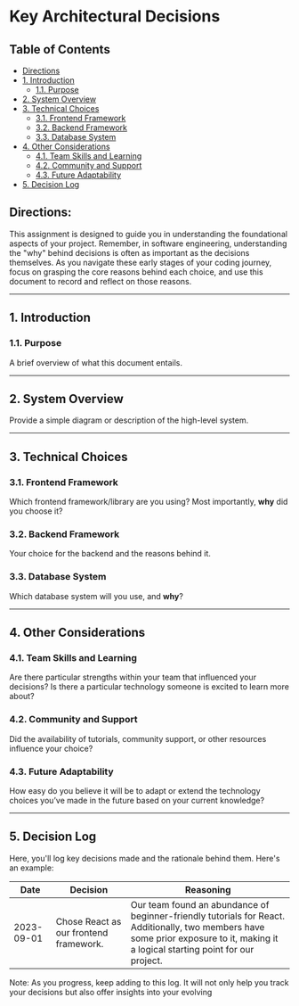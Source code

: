 # Key Architectural Decisions

## Table of Contents

- [Directions](#directions)
- [1. Introduction](#1-introduction)
  - [1.1. Purpose](#11-purpose)
- [2. System Overview](#2-system-overview)
- [3. Technical Choices](#3-technical-choices)
  - [3.1. Frontend Framework](#31-frontend-framework)
  - [3.2. Backend Framework](#32-backend-framework)
  - [3.3. Database System](#33-database-system)
- [4. Other Considerations](#4-other-considerations)
  - [4.1. Team Skills and Learning](#41-team-skills-and-learning)
  - [4.2. Community and Support](#42-community-and-support)
  - [4.3. Future Adaptability](#43-future-adaptability)
- [5. Decision Log](#5-decision-log)

## Directions:

This assignment is designed to guide you in understanding the foundational aspects of your project. Remember, in software engineering, understanding the "why" behind decisions is often as important as the decisions themselves. As you navigate these early stages of your coding journey, focus on grasping the core reasons behind each choice, and use this document to record and reflect on those reasons.

---

## 1. Introduction

### 1.1. Purpose

A brief overview of what this document entails.

---

## 2. System Overview

Provide a simple diagram or description of the high-level system.

---

## 3. Technical Choices

### 3.1. Frontend Framework

Which frontend framework/library are you using? Most importantly, **why** did you choose it?

### 3.2. Backend Framework

Your choice for the backend and the reasons behind it.

### 3.3. Database System

Which database system will you use, and **why**?

---

## 4. Other Considerations

### 4.1. Team Skills and Learning

Are there particular strengths within your team that influenced your decisions? Is there a particular technology someone is excited to learn more about?

### 4.2. Community and Support

Did the availability of tutorials, community support, or other resources influence your choice?

### 4.3. Future Adaptability

How easy do you believe it will be to adapt or extend the technology choices you’ve made in the future based on your current knowledge?

---

## 5. Decision Log

Here, you'll log key decisions made and the rationale behind them. Here's an example:

| Date       | Decision                                 | Reasoning                                                                                                           |
|------------|------------------------------------------|---------------------------------------------------------------------------------------------------------------------|
| 2023-09-01 | Chose React as our frontend framework.   | Our team found an abundance of beginner-friendly tutorials for React. Additionally, two members have some prior exposure to it, making it a logical starting point for our project. |

Note: As you progress, keep adding to this log. It will not only help you track your decisions but also offer insights into your evolving